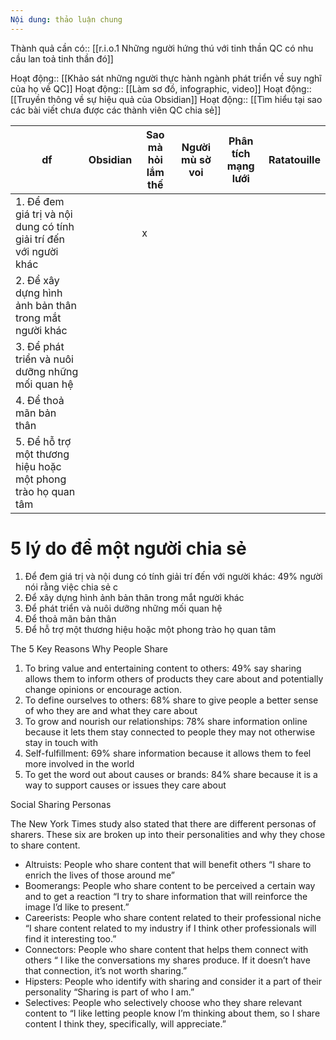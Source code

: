```yaml
---
Nội dung: thảo luận chung
---
```


Thành quả cần có:: [[r.i.o.1 Những người hứng thú với tinh thần QC có nhu cầu lan toả tinh thần đó]]

Hoạt động:: [[Khảo sát những người thực hành ngành phát triển về suy nghĩ của họ về QC]]
Hoạt động:: [[Làm sơ đồ, infographic, video]]
Hoạt động:: [[Truyền thông về sự hiệu quả của Obsidian]]
Hoạt động:: [[Tìm hiểu tại sao các bài viết chưa được các thành viên QC chia sẻ]]

| df                                                                 | Obsidian | Sao mà hỏi lắm thế | Người mù sờ voi | Phân tích mạng lưới | Ratatouille |
| ------------------------------------------------------------------ | -------- | ------------------ | --------------- | ------------------- | ----------- |
| 1.  Để đem giá trị và nội dung có tính giải trí đến với người khác |          | x                   |                 |                     |             |
| 2.  Để xây dựng hình ảnh bản thân trong mắt người khác             |          |                    |                 |                     |             |
| 3.  Để phát triển và nuôi dưỡng những mối quan hệ                  |          |                    |                 |                     |             |
| 4.  Để thoả mãn bản thân                                           |          |                    |                 |                     |             |
| 5.  Để hỗ trợ một thương hiệu hoặc một phong trào họ quan tâm      |          |                    |                 |                     |             |
   

# 5 lý do để một người chia sẻ

1.  Để đem giá trị và nội dung có tính giải trí đến với người khác: 49% người nói rằng việc chia sẻ c
2.  Để xây dựng hình ảnh bản thân trong mắt người khác
3.  Để phát triển và nuôi dưỡng những mối quan hệ
4.  Để thoả mãn bản thân
5.  Để hỗ trợ một thương hiệu hoặc một phong trào họ quan tâm

The 5 Key Reasons Why People Share

1.  To bring value and entertaining content to others: 49% say sharing allows them to inform others of products they care about and potentially change opinions or encourage action.
2.  To define ourselves to others: 68% share to give people a better sense of who they are and what they care about
3.  To grow and nourish our relationships: 78% share information online because it lets them stay connected to people they may not otherwise stay in touch with
4.  Self-fulfillment: 69% share information because it allows them to feel more involved in the world
5.  To get the word out about causes or brands: 84% share because it is a way to support causes or issues they care about

Social Sharing Personas

The New York Times study also stated that there are different personas of sharers. These six are broken up into their personalities and why they chose to share content.

-   Altruists: People who share content that will benefit others
   “I share to enrich the lives of those around me”
-   Boomerangs: People who share content to be perceived a certain way and to get a reaction
   “I try to share information that will reinforce the image I’d like to present.”
-   Careerists: People who share content related to their professional niche
   “I share content related to my industry if I think other professionals will find it interesting too.”
-   Connectors: People who share content that helps them connect with others
   “ I like the conversations my shares produce. If it doesn’t have that connection, it’s not worth sharing.”
-   Hipsters: People who identify with sharing and consider it a part of their personality
   “Sharing is part of who I am.”
-   Selectives: People who selectively choose who they share relevant content to
   “I like letting people know I’m thinking about them, so I share content I think they, specifically, will appreciate.”